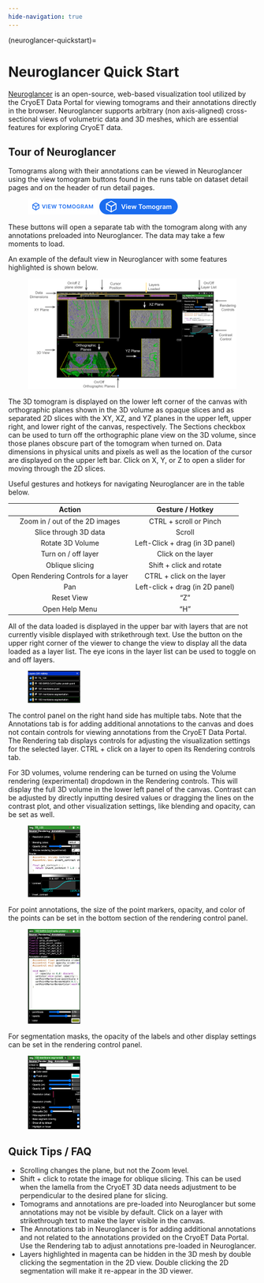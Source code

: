 ```yaml
---
hide-navigation: true
---
```


(neuroglancer-quickstart)=
# Neuroglancer Quick Start

[Neuroglancer](https://connectomics.readthedocs.io/en/latest/external/neuroglancer.html#neuroglancer) is an open-source, web-based visualization tool utilized by the CryoET Data Portal for viewing tomograms and their annotations directly in the browser. Neuroglancer supports arbitrary (non axis-aligned) cross-sectional views of volumetric data and 3D meshes, which are essential features for exploring CryoET data.

## Tour of Neuroglancer

Tomograms along with their annotations can be viewed in Neuroglancer using the view tomogram buttons found in the runs table on dataset detail pages and on the header of run detail pages.

<figure>
  <div class=sidefigures>
  <img src="_static/img/neuroglancer_1.png"
    alt="View tomogram buttons from the run table and run detail page"
  >
  <img src="_static/img/neuroglancer_2.png"
    alt="View tomogram buttons from the run table and run detail page"
  >
  </div>
</figure>

These buttons will open a separate tab with the tomogram along with any annotations preloaded into Neuroglancer. The data may take a few moments to load.

An example of the default view in Neuroglancer with some features highlighted is shown below.

<figure>
  <img src="_static/img/neuroglancer_3.png"
    alt="Overview of the Neuroglancer interface"
  >
</figure>

The 3D tomogram is displayed on the lower left corner of the canvas with orthographic planes shown in the 3D volume as opaque slices and as separated 2D slices with the XY, XZ, and YZ planes in the upper left, upper right, and lower right of the canvas, respectively. The Sections checkbox can be used to turn off the orthographic plane view on the 3D volume, since those planes obscure part of the tomogram when turned on. Data dimensions in physical units and pixels as well as the location of the cursor are displayed on the upper left bar. Click on X, Y, or Z to open a slider for moving through the 2D slices.

Useful gestures and hotkeys for navigating Neuroglancer are in the table below.

| Action | Gesture / Hotkey |
| :---: | :---: |
| Zoom in / out of the 2D images | CTRL + scroll or Pinch |
| Slice through 3D data | Scroll |
| Rotate 3D Volume | Left-Click + drag (in 3D panel) |
| Turn on / off layer | Click on the layer |
| Oblique slicing | Shift + click and rotate |
| Open Rendering Controls for a layer | CTRL + click on the layer |
| Pan | Left-click + drag (in 2D panel) |
| Reset View | “Z” |
| Open Help Menu | “H” |

All of the data loaded is displayed in the upper bar with layers that are not currently visible displayed with strikethrough text. Use the button on the upper right corner of the viewer to change the view to display all the data loaded as a layer list. The eye icons in the layer list can be used to toggle on and off layers.

<figure>
  <img src="_static/img/neuroglancer_4.png"
    alt="Layer panel"
    width="25%"
  >
</figure>

The control panel on the right hand side has multiple tabs. Note that the Annotations tab is for adding additional annotations to the canvas and does not contain controls for viewing annotations from the CryoET Data Portal. The Rendering tab displays controls for adjusting the visualization settings for the selected layer. CTRL + click on a layer to open its Rendering controls tab.

For 3D volumes, volume rendering can be turned on using the Volume rendering (experimental) dropdown in the Rendering controls. This will display the full 3D volume in the lower left panel of the canvas. Contrast can be adjusted by directly inputting desired values or dragging the lines on the contrast plot, and other visualization settings, like blending and opacity, can be set as well.

<figure>
  <img src="_static/img/neuroglancer_5.png"
    alt="Tomogram rendering control panel"
    width="25%"
  >
</figure>

For point annotations, the size of the point markers, opacity, and color of the points can be set in the bottom section of the rendering control panel.

<figure>
  <img src="_static/img/neuroglancer_6.png"
    alt="Point annotation rendering controls"
    width="25%"
  >
</figure>

For segmentation masks, the opacity of the labels and other display settings can be set in the rendering control panel.

<figure>
  <img src="_static/img/neuroglancer_7.png"
    alt="Segmentation mask rendering controls"
    width="25%"
  >
</figure>

## Quick Tips / FAQ

* Scrolling changes the plane, but not the Zoom level.
* Shift + click to rotate the image for oblique slicing. This can be used when the lamella from the CryoET 3D data needs adjustment to be perpendicular to the desired plane for slicing.
* Tomograms and annotations are pre-loaded into Neuroglancer but some annotations may not be visible by default. Click on a layer with strikethrough text to make the layer visible in the canvas.
* The Annotations tab in Neuroglancer is for adding additional annotations and not related to the annotations provided on the CryoET Data Portal. Use the Rendering tab to adjust annotations pre-loaded in Neuroglancer.
* Layers highlighted in magenta can be hidden in the 3D mesh by double clicking the segmentation in the 2D view. Double clicking the 2D segmentation will make it re-appear in the 3D viewer.
